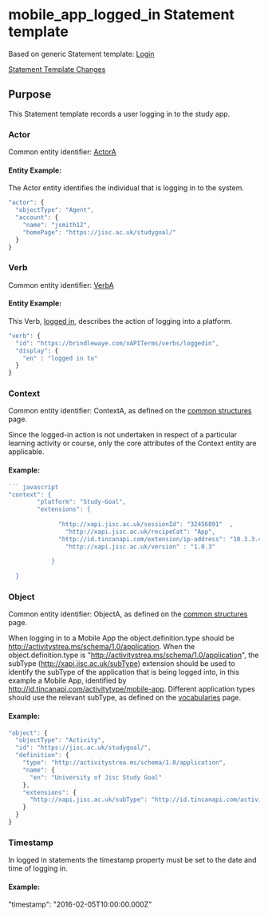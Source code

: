 # mobile_app_logged_in Statement template

Based on generic Statement template: [Login](/generic/login.md)

[Statement Template Changes](/version_changes.md#logged-in)

## Purpose
This Statement template records a user logging in to the study app.

### Actor
Common entity identifier: [ActorA](/common_structures.md#actora)

#### Entity Example:
The Actor entity identifies the individual that is logging in to the system.

``` Javascript
"actor": {
  "objectType": "Agent",
  "account": {
    "name": "jsmith12",
    "homePage": "https://jisc.ac.uk/studygoal/"
  }
}
```

### Verb
Common entity identifier: [VerbA](/common_structures.md#verba)

#### Entity Example:
This Verb, [logged in](/vocabulary.md#logged-in), describes the action of logging into a platform.

``` javascript
"verb": {
  "id": "https://brindlewaye.com/xAPITerms/verbs/loggedin",
  "display": {
    "en" : "logged in to"
  }
}
```

### Context
Common entity identifier: ContextA, as defined on the [common structures](/common_structures.md#contexta) page.

Since the logged-in action is not undertaken in respect of a particular learning activity or course, only the core attributes of the Context entity are applicable.

#### Example:
``` javascript
``` javascript
"context": {
        "platform": "Study-Goal",
        "extensions": {
					
		  	  "http://xapi.jisc.ac.uk/sessionId": "32456891"  ,
		    	"http://xapi.jisc.ac.uk/recipeCat": "App",
		  	  "http://id.tincanapi.com/extension/ip-address": "10.3.3.48",
		    	"http://xapi.jisc.ac.uk/version" : "1.0.3"
			
			}
              
  }
```

### Object
Common entity identifier: ObjectA, as defined on the [common structures](/common_structures.md#objecta) page.

When logging in to a Mobile App the object.definition.type should be http://activitystrea.ms/schema/1.0/application. When the object.definition.type is "http://activitystrea.ms/schema/1.0/application", the subType (http://xapi.jisc.ac.uk/subType) extension should be used to identify the subType of the application that is being logged into, in this example a Mobile App, identified by  http://id.tincanapi.com/activitytype/mobile-app. Different application types should use the relevant subType, as defined on the [vocabularies](/vocabulary.md#activity-types) page.

#### Example:
``` javascript
"object": {
  "objectType": "Activity",
  "id": "https://jisc.ac.uk/studygoal/",
  "definition": {
    "type": "http://activitystrea.ms/schema/1.0/application",
    "name": {
      "en": "University of Jisc Study Goal"
    },
    "extensions": {
      "http://xapi.jisc.ac.uk/subType": "http://id.tincanapi.com/activitytype/mobile-app"
    }
  }
}
```


### Timestamp

In logged in statements the timestamp property must be set to the date and time of logging in.

#### Example:

 "timestamp": "2016-02-05T10:00:00.000Z"


